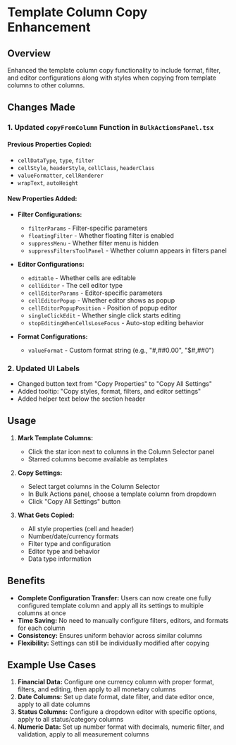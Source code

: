 # Template Column Copy Enhancement

## Overview

Enhanced the template column copy functionality to include format, filter, and editor configurations along with styles when copying from template columns to other columns.

## Changes Made

### 1. Updated `copyFromColumn` Function in `BulkActionsPanel.tsx`

#### Previous Properties Copied:
- `cellDataType`, `type`, `filter`
- `cellStyle`, `headerStyle`, `cellClass`, `headerClass`
- `valueFormatter`, `cellRenderer`
- `wrapText`, `autoHeight`

#### New Properties Added:
- **Filter Configurations:**
  - `filterParams` - Filter-specific parameters
  - `floatingFilter` - Whether floating filter is enabled
  - `suppressMenu` - Whether filter menu is hidden
  - `suppressFiltersToolPanel` - Whether column appears in filters panel

- **Editor Configurations:**
  - `editable` - Whether cells are editable
  - `cellEditor` - The cell editor type
  - `cellEditorParams` - Editor-specific parameters
  - `cellEditorPopup` - Whether editor shows as popup
  - `cellEditorPopupPosition` - Position of popup editor
  - `singleClickEdit` - Whether single click starts editing
  - `stopEditingWhenCellsLoseFocus` - Auto-stop editing behavior

- **Format Configurations:**
  - `valueFormat` - Custom format string (e.g., "#,##0.00", "$#,##0")

### 2. Updated UI Labels

- Changed button text from "Copy Properties" to "Copy All Settings"
- Added tooltip: "Copy styles, format, filters, and editor settings"
- Added helper text below the section header

## Usage

1. **Mark Template Columns:**
   - Click the star icon next to columns in the Column Selector panel
   - Starred columns become available as templates

2. **Copy Settings:**
   - Select target columns in the Column Selector
   - In Bulk Actions panel, choose a template column from dropdown
   - Click "Copy All Settings" button

3. **What Gets Copied:**
   - All style properties (cell and header)
   - Number/date/currency formats
   - Filter type and configuration
   - Editor type and behavior
   - Data type information

## Benefits

- **Complete Configuration Transfer:** Users can now create one fully configured template column and apply all its settings to multiple columns at once
- **Time Saving:** No need to manually configure filters, editors, and formats for each column
- **Consistency:** Ensures uniform behavior across similar columns
- **Flexibility:** Settings can still be individually modified after copying

## Example Use Cases

1. **Financial Data:** Configure one currency column with proper format, filters, and editing, then apply to all monetary columns
2. **Date Columns:** Set up date format, date filter, and date editor once, apply to all date columns
3. **Status Columns:** Configure a dropdown editor with specific options, apply to all status/category columns
4. **Numeric Data:** Set up number format with decimals, numeric filter, and validation, apply to all measurement columns